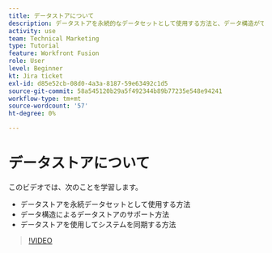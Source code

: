 ```yaml
---
title: データストアについて
description: データストアを永続的なデータセットとして使用する方法と、データ構造がでデータストアをサポートする方法について説明します。 [!DNL Adobe Workfront Fusion].
activity: use
team: Technical Marketing
type: Tutorial
feature: Workfront Fusion
role: User
level: Beginner
kt: Jira ticket
exl-id: d85e52cb-08d0-4a3a-8187-59e63492c1d5
source-git-commit: 58a545120b29a5f492344b89b77235e548e94241
workflow-type: tm+mt
source-wordcount: '57'
ht-degree: 0%

---
```


# データストアについて

このビデオでは、次のことを学習します。

* データストアを永続データセットとして使用する方法
* データ構造によるデータストアのサポート方法
* データストアを使用してシステムを同期する方法

>[!VIDEO](https://video.tv.adobe.com/v/335295/?quality=12)
